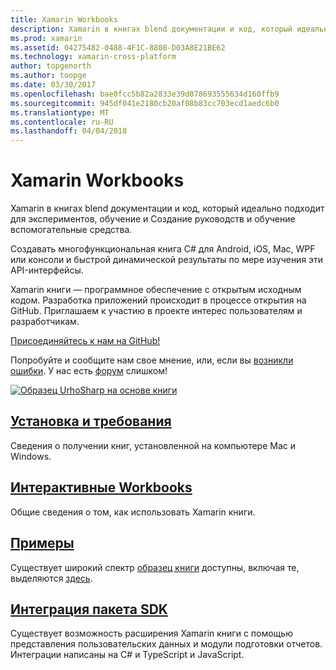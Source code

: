 ```yaml
---
title: Xamarin Workbooks
description: Xamarin в книгах blend документации и код, который идеально подходит для экспериментов, обучение и Создание руководств и обучение вспомогательные средства.
ms.prod: xamarin
ms.assetid: 04275482-0488-4F1C-8808-D03A8E21BE62
ms.technology: xamarin-cross-platform
author: topgenorth
ms.author: toopge
ms.date: 03/30/2017
ms.openlocfilehash: bae0fcc5b82a2833e39d078693555634d160ffb9
ms.sourcegitcommit: 945df041e2180cb20af08b83cc703ecd1aedc6b0
ms.translationtype: MT
ms.contentlocale: ru-RU
ms.lasthandoff: 04/04/2018
---
```

# <a name="xamarin-workbooks"></a>Xamarin Workbooks

Xamarin в книгах blend документации и код, который идеально подходит для экспериментов, обучение и Создание руководств и обучение вспомогательные средства.

Создавать многофункциональная книга C# для Android, iOS, Mac, WPF или консоли и быстрой динамической результаты по мере изучения эти API-интерфейсы.

Xamarin книги — программное обеспечение с открытым исходным кодом. Разработка приложений происходит в процессе открытия на GitHub. Приглашаем к участию в проекте интерес пользователям и разработчикам.

<a class="github-button" href="https://github.com/Microsoft/workbooks" data-size="large" aria-label="View Microsoft/workbooks on GitHub">Присоединяйтесь к нам на GitHub!</a>

Попробуйте и сообщите нам свое мнение, или, если вы [возникли ошибки](~/tools/workbooks/install.md#reporting-bugs). У нас есть [форум](https://forums.xamarin.com/categories/inspector) слишком!

[![](images/interactive-1.0.0-urho-planet-earth-small.png "Образец UrhoSharp на основе книги")](images/interactive-1.0.0-urho-planet-earth.png#lightbox)

## <a name="installation-and-requirementsinstallmd"></a>[Установка и требования](install.md)

Сведения о получении книг, установленной на компьютере Mac и Windows.

## <a name="interactive-workbooksworkbookmd"></a>[Интерактивные Workbooks](workbook.md)

Общие сведения о том, как использовать Xamarin книги.

## <a name="samplessamplesindexmd"></a>[Примеры](samples/index.md)

Существует широкий спектр [образец книги](https://developer.xamarin.com/workbooks/) доступны, включая те, выделяются [здесь](samples/index.md).

## <a name="integration-sdksdkindexmd"></a>[Интеграция пакета SDK](sdk/index.md)

Существует возможность расширения Xamarin книги с помощью представления пользовательских данных и модули подготовки отчетов. Интеграции написаны на C# и TypeScript и JavaScript.

<script async defer src="https://buttons.github.io/buttons.js"></script>
